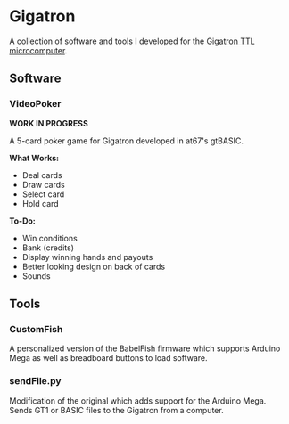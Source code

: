 # Gigatron
A collection of software and tools I developed for the [Gigatron TTL microcomputer](https://gigatron.io).

## Software
### VideoPoker
**WORK IN PROGRESS**

A 5-card poker game for Gigatron developed in at67's gtBASIC.

**What Works:**
- Deal cards
- Draw cards
- Select card
- Hold card

**To-Do:**
- Win conditions
- Bank (credits)
- Display winning hands and payouts
- Better looking design on back of cards
- Sounds

## Tools
### CustomFish
A personalized version of the BabelFish firmware which supports Arduino Mega as well as breadboard buttons to load software.

### sendFile.py
Modification of the original which adds support for the Arduino Mega. Sends GT1 or BASIC files to the Gigatron from a computer.
